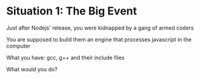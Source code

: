 # Situation 1: The Big Event
Just after Nodejs' release, you were kidnapped by a gang of armed coders

You are supposed to build them an engine that processes javascript in the computer

What you have: gcc, g++ and their include files

What would you do?
